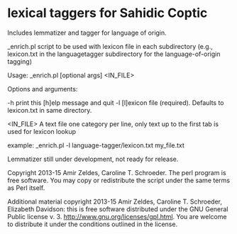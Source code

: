 lexical taggers for Sahidic Coptic
===========================================================

Includes lemmatizer and tagger for language of origin.

_enrich.pl script to be used with lexicon file in each subdirectory (e.g., lexicon.txt in the languagetagger subdirectory for the language-of-origin tagging) 

Usage:  _enrich.pl [optional args] <LEXICON> <IN_FILE>

Options and arguments:

-h              print this [h]elp message and quit
-l              [l]exicon file (required). Defaults to lexicon.txt in same directory.

<IN_FILE>    A text file one category per line, only text up to the first tab is used for lexicon lookup

example: _enrich.pl -l language-tagger/lexicon.txt my_file.txt


Lemmatizer still under development, not ready for release.

Copyright 2013-15 Amir Zeldes, Caroline T. Schroeder.  The perl program is free software. You may copy or redistribute the script under the same terms as Perl itself.

Additional material copyright 2013-15 Amir Zeldes, Caroline T. Schroeder, Elizabeth Davidson: this is free software distributed under the GNU General Public license v. 3. http://www.gnu.org/licenses/gpl.html. You are welcome to distribute it under the conditions outlined in the license.
